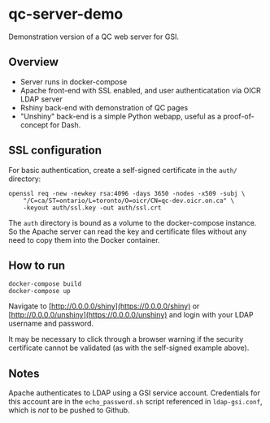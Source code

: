 # qc-server-demo

Demonstration version of a QC web server for GSI.

## Overview

- Server runs in docker-compose
- Apache front-end with SSL enabled, and user authenticatation via OICR LDAP server
- Rshiny back-end with demonstration of QC pages
- "Unshiny" back-end is a simple Python webapp, useful as a proof-of-concept for Dash.


## SSL configuration

For basic authentication, create a self-signed certificate in the `auth/` directory:

```
openssl req -new -newkey rsa:4096 -days 3650 -nodes -x509 -subj \
    "/C=ca/ST=ontario/L=toronto/O=oicr/CN=qc-dev.oicr.on.ca" \
    -keyout auth/ssl.key -out auth/ssl.crt
```

The `auth` directory is bound as a volume to the docker-compose instance. So the Apache
server can read the key and certificate files without any need to copy them into the Docker
container.


## How to run

```
docker-compose build
docker-compose up
```

Navigate to [http://0.0.0.0/shiny](https://0.0.0.0/shiny) or 
[http://0.0.0.0/unshiny](https://0.0.0.0/unshiny) and login with your LDAP
username and password.

It may be necessary to click through a browser warning if the security certificate cannot be
validated (as with the self-signed example above).


## Notes

Apache authenticates to LDAP using a GSI service account. Credentials for this
account are in the `echo_password.sh` script referenced in `ldap-gsi.conf`,
which is _not_ to be pushed to Github.

